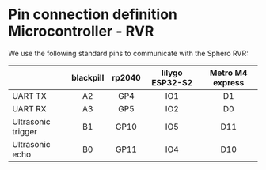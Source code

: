 # Pin connection definition Microcontroller - RVR

We use the following standard pins to communicate with the Sphero RVR:

|                    | blackpill | rp2040 | lilygo ESP32-S2 | Metro M4 express |
|--------------------|:---------:|:------:|:---------------:|:----------------:|
| UART TX            |     A2    |   GP4  |       IO1       |        D1        |
| UART RX            |     A3    |   GP5  |       IO2       |        D0        |
| Ultrasonic trigger |     B1    |  GP10  |       IO5       |        D11       |
| Ultrasonic echo    |     B0    |  GP11  |       IO4       |        D10       |

